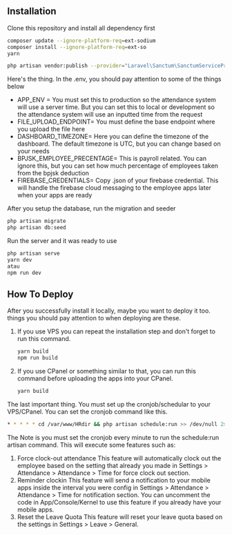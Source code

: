 ## Installation

Clone this repository and install all dependency first

```sh
composer update --ignore-platform-req=ext-sodium
composer install --ignore-platform-req=ext-so
yarn
```


```sh
php artisan vendor:publish --provider="Laravel\Sanctum\SanctumServiceProvider"
```


Here's the thing. In the .env, you should pay attention to some of the things below
- APP_ENV = You must set this to production so the attendance system will use a server time. But you can set this to local or development so the attendance system will use an inputted time from the request
- FILE_UPLOAD_ENDPOINT= You must define the base endpoint where you upload the file here
- DASHBOARD_TIMEZONE= Here you can define the timezone of the dashboard. The default timezone is UTC, but you can change based on your needs
- BPJSK_EMPLOYEE_PRECENTAGE= This is payroll related. You can ignore this, but you can set how much percentage of employees taken from the bpjsk deduction 
- FIREBASE_CREDENTIALS= Copy .json of your firebase credential. This will handle the firebase cloud messaging to the employee apps later when your apps are ready

After you setup the database, run the migration and seeder

```sh
php artisan migrate
php artisan db:seed
```

Run the server and it was ready to use

```sh
php artisan serve
yarn dev
atau 
npm run dev

```  

## How To Deploy
After you successfully install it locally, maybe you want to deploy it too. things you should pay attention to when deploying are these. 
1. If you use VPS you can repeat the installation step and don't forget to run this command.
    ```sh
    yarn build
   npm run build
    ```
2. If you use CPanel or something similar to that, you can run this command before uploading the apps into your CPanel.
    ```sh
    yarn build
    ```
The last important thing. You must set up the cronjob/schedular to your VPS/CPanel. You can set the cronjob command like this.
```sh
* * * * * cd /var/www/HRdir && php artisan schedule:run >> /dev/null 2>&1 
```
The Note is you must set the cronjob every minute to run the schedule:run artisan command. This will execute some features such as: 
1. Force clock-out attendance
This feature will automatically clock out the employee based on the setting that already you made in Settings > Attendance > Attendance > Time for force clock out section.
2. Reminder clockin
This feature will send a notification to your mobile apps inside the interval you were config in Settings > Attendance > Attendance > Time for notification section. You can uncomment the code in App/Console/Kernel to use this feature if you already have your mobile apps.
3. Reset the Leave Quota
This feature will reset your leave quota based on the settings in Settings > Leave > General.
